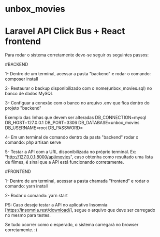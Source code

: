 # unbox_movies
# Laravel API Click Bus + React frontend

Para rodar o sistema corretamente deve-se seguir os seguintes passos:

#BACKEND

1- Dentro de um terminal, acessar a pasta "backend" e rodar o comando: composer install

2- Restaurar o backup disponibilizado com o nome(unbox_movies.sql) no banco de dados MySQL

3- Configuar a conexão com o banco no arquivo .env que fica dentro do projeto "backend"
  
  Exemplo das linhas que devem ser alteradas
  DB_CONNECTION=mysql
  DB_HOST=127.0.0.1
  DB_PORT=3306
  DB_DATABASE=unbox_movies
  DB_USERNAME=root
  DB_PASSWORD= 

4- Em um terminal de comando dentro da pasta "backend" rodar o comando: php artisan serve

5- Testar a API com a URL disponibilizada no próprio terminal. Ex: "http://127.0.0.1:8000/api/movies", caso obtenha como resultado uma lista de filmes, é sinal que 
a API está funcionando corretamente.

#FRONTEND

1- Dentro de um terminal, acessar a pasta chamada "frontend" e rodar o comando: yarn install

2- Rodar o comando: yarn start


PS: Caso deseje testar a API no aplicativo Insomnia [https://insomnia.rest/download/], segue o arquivo que deve ser carregado no mesmo para testes.


Se tudo ocorrer como o esperado, o sistema carregará no browser corretamente. :)